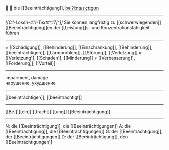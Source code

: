 🤕 🔴 die [[Beeinträchtigung]], [bəˈʔiːntʁɛçtɪɡʊŋ](https://youglish.com/pronounce/Beeinträchtigung/german)

---
*[[C1-Lesen-411-Text#^17|^]]* Sie können langfristig zu [[schwerwiegenden]] [[Beeinträchtigung]]en der [[Leistung]]s- und Konzentrationsfähigkeit führen

---
= [[Schädigung]], [[Behinderung]], [[Einschränkung]], [[Behinderung]], [[beeinträchtigen]], [[Lärmproblem]], [[Störung]], [[Verletzung]]
≈ [[Verletzung]], [[Schaden]], [[Minderung]]
≠ [[Verbesserung]], [[Förderung]], [[Vorteil]]

---
impairment, damage  
нарушение, ухудшение

---
[[beeinträchtigen]], [[beeinträchtigt]]

---
[[Be]]|[[ein]]|[[tracht]]|[[ung]]
[[Beeinträchtigung]]


---
N: die [[Beeinträchtigung]], die [[Beeinträchtigungen]]
A: die [[Beeinträchtigung]], die [[Beeinträchtigungen]]
G: der [[Beeinträchtigung]], der [[Beeinträchtigungen]]
D: der [[Beeinträchtigung]], den [[Beeinträchtigungen]]
